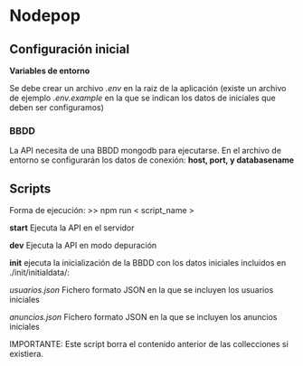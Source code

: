# Nodepop
## Configuración inicial

**Variables de entorno** 

Se debe crear un archivo *.env* en la raiz de la aplicación (existe un archivo de ejemplo *.env.example* en la que se indican los datos de iniciales que deben ser configuramos)


### BBDD
La API necesita de una BBDD mongodb para ejecutarse.
En el archivo de entorno se configurarán los datos de conexión:
**host, port, y databasename**


## Scripts
Forma de ejecución: >> npm run < script_name >

**start** 
Ejecuta la API en el servidor

**dev** Ejecuta la API en modo depuración

**init** ejecuta la inicialización de la BBDD con los datos iniciales incluidos en ./init/initialdata/:

_usuarios.json_ Fichero formato JSON en la que se incluyen los usuarios iniciales

_anuncios.json_ Fichero formato JSON en la que se incluyen los anuncios iniciales

IMPORTANTE: Este script borra el contenido anterior de las collecciones si existiera.
